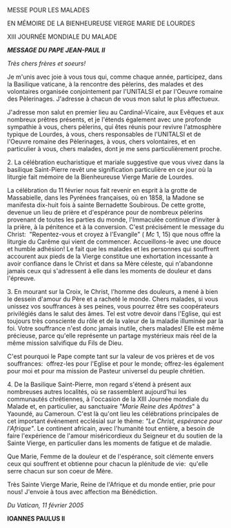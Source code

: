 MESSE POUR LES MALADES

EN MÉMOIRE DE LA BIENHEUREUSE VIERGE MARIE DE LOURDES

XIII JOURNÉE MONDIALE DU MALADE

***MESSAGE DU PAPE JEAN-PAUL II***

*Très chers frères et soeurs!*

Je m'unis avec joie à vous tous qui, comme chaque année, participez, dans la Basilique vaticane, à la rencontre des pèlerins, des malades et des volontaires organisée conjointement par l'UNITALSI et par l'Oeuvre romaine des Pèlerinages. J'adresse à chacun de vous mon salut le plus affectueux.

J'adresse mon salut en premier lieu au Cardinal-Vicaire, aux Evêques et aux nombreux prêtres présents, et je l'étends également avec une profonde sympathie à vous, chers pèlerins, qui êtes réunis pour revivre l'atmosphère typique de Lourdes, à vous, chers responsables de l'UNITALSI et de l'Oeuvre romaine des Pèlerinages, à vous, chers volontaires, et en particulier à vous, chers malades, dont je me sens particulièrement proche.

2. La célébration eucharistique et mariale suggestive que vous vivez dans la basilique Saint-Pierre revêt une signification particulière en ce jour où la liturgie fait mémoire de la Bienheureuse Vierge Marie de Lourdes.

La célébration du 11 février nous fait revenir en esprit à la grotte de Massabielle, dans les Pyrénées françaises, où en 1858, la Madone se manifesta dix-huit fois à sainte Bernadette Soubirous. De cette grotte, devenue un lieu de prière et d'espérance pour de nombreux pèlerins provenant de toutes les parties du monde, l'Immaculée continue d'inviter à la prière, à la pénitence et à la conversion. C'est précisément le message du Christ:  "Repentez-vous et croyez à l'Evangile" ( *Mc* 1, 15) que nous offre la liturgie du Carême qui vient de commencer. Accueillons-le avec une douce et humble adhésion! Le fait que les malades et les personnes qui souffrent accourent aux pieds de la Vierge constitue une exhortation incessante à avoir confiance dans le Christ et dans sa Mère céleste, qui n'abandonne jamais ceux qui s'adressent à elle dans les moments de douleur et dans l'épreuve.

3. En mourant sur la Croix, le Christ, l'homme des douleurs, a mené à bien le dessein d'amour du Père et a racheté le monde. Chers malades, si vous unissez vos souffrances à ses peines, vous pourrez être ses coopérateurs privilégiés dans le salut des âmes. Tel est votre devoir dans l'Eglise, qui est toujours très consciente du rôle et de la valeur de la maladie illuminée par la foi. Votre souffrance n'est donc jamais inutile, chers malades! Elle est même précieuse, parce qu'elle représente un partage mystérieux mais réel de la même mission salvifique du Fils de Dieu.

C'est pourquoi le Pape compte tant sur la valeur de vos prières et de vos souffrances:  offrez-les pour l'Eglise et pour le monde; offrez-les également pour moi et pour ma mission de Pasteur universel du peuple chrétien.

4. De la Basilique Saint-Pierre, mon regard s'étend à présent aux nombreuses autres localités, où se rassemblent aujourd'hui les communautés chrétiennes, à l'occasion de la XIII Journée mondiale du Malade et, en particulier, au sanctuaire *"Marie Reine des Apôtres*" à Yaoundé, au Cameroun. C'est là qu'ont lieu les célébrations principales de cet important événement ecclésial sur le thème: *"Le Christ, espérance pour l'Afrique"*. Le continent africain, avec l'humanité tout entière, a besoin de faire l'expérience de l'amour miséricordieux du Seigneur et du soutien de la Sainte Vierge, en particulier dans les moments de fatigue et de maladie.

Que Marie, Femme de la douleur et de l'espérance, soit clémente envers ceux qui souffrent et obtienne pour chacun la plénitude de vie:  qu'elle serre chacun sur son coeur de Mère.

Très Sainte Vierge Marie, Reine de l'Afrique et du monde entier, prie pour nous! J'envoie à tous avec affection ma Bénédiction.

*Du Vatican, 11 février 2005*

**IOANNES PAULUS II**